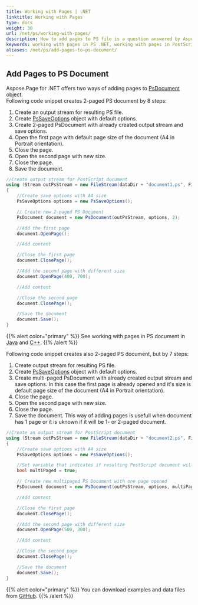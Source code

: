 ```yaml
---
title: Working with Pages | .NET
linktitle: Working with Pages
type: docs
weight: 30
url: /net/ps/working-with-pages/
description: How to add pages to PS file is a question answered by Aspose.Page API solution.  See how to use the functionality in .NET
keywords: working with pages in PS .NET, working with pages in PostScript .NET, working with pages in EPS .NET
aliases: /net/ps/add-pages-to-ps-document/
---
```


## **Add Pages to PS Document**

Aspose.Page for .NET offers two ways of adding pages to [PsDocument](https://reference.aspose.com/page/net/aspose.page.eps/psdocument/) object.
<br>
Following code snippet creates 2-paged PS document by 8 steps:
1. Create an output stream for resulting PS file.
2. Create [PsSaveOptions](https://reference.aspose.com/page/net/aspose.page.eps.device/pssaveoptions/) object with default options.
3. Create 2-paged PsDocument with already created output stream and save options.
4. Open the first page with default page size of the document (A4 in Portrait orientation).
5. Close the page.
6. Open the second page with new size.
7. Close the page.
8. Save the document.

```C#
//Create output stream for PostScript document
using (Stream outPsStream = new FileStream(dataDir + "document1.ps", FileMode.Create))
{
    //Create save options with A4 size
    PsSaveOptions options = new PsSaveOptions();

    // Create new 2-paged PS Document
    PsDocument document = new PsDocument(outPsStream, options, 2);

    //Add the first page
    document.OpenPage();

    //Add content

    //Close the first page
    document.ClosePage();

    //Add the second page with different size
    document.OpenPage(400, 700);

    //Add content

    //Close the second page
    document.ClosePage();

    //Save the document
    document.Save();
}
```
{{% alert color="primary" %}}
See working with pages in PS document in [Java](/page/java/ps/working-with-pages/) and [C++](/page/cpp/ps/working-with-pages/).
{{% /alert %}}

Following code snippet creates also 2-paged PS document, but by 7 steps:
1. Create output stream for resulting PS file.
2. Create [PsSaveOptions](https://reference.aspose.com/page/net/aspose.page.eps.device/pssaveoptions/) object with default options.
3. Create multi-paged PsDocument with already created output stream and save options. In this case the first page is already opened and it's size is default page size of the document (A4 in Portrait orientation).
4. Close the page.
5. Open the second page with new size.
6. Close the page.
7. Save the document.
This way of adding pages is usefull when document has 1 page or it is uknown if it will be 1- or 2-paged document.

```C#
//Create an output stream for PostScript document
using (Stream outPsStream = new FileStream(dataDir + "document2.ps", FileMode.Create))
{
    //Create save options with A4 size
    PsSaveOptions options = new PsSaveOptions();

    //Set variable that indicates if resulting PostScript document will be multipaged
    bool multiPaged = true;

    // Create new multipaged PS Document with one page opened
    PsDocument document = new PsDocument(outPsStream, options, multiPaged);

    //Add content

    //Close the first page
    document.ClosePage();

    //Add the second page with different size
    document.OpenPage(500, 300);

    //Add content

    //Close the second page
    document.ClosePage();

    //Save the document
    document.Save();
}
```
{{% alert color="primary" %}}
You can download examples and data files from [GitHub](https://github.com/aspose-page/Aspose.Page-for-.NET). {{% /alert %}} 



